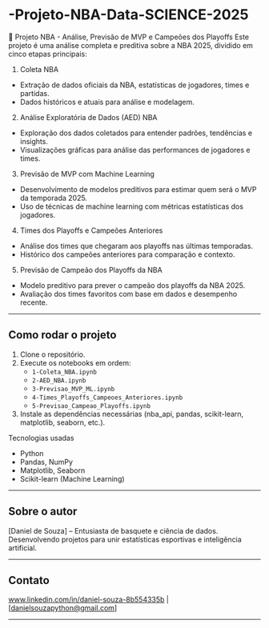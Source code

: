 # -Projeto-NBA-Data-SCIENCE-2025
🏀 Projeto NBA - Análise, Previsão de MVP e Campeões dos Playoffs
Este projeto é uma análise completa e preditiva sobre a NBA 2025, dividido em cinco etapas principais:

1. Coleta NBA  
- Extração de dados oficiais da NBA, estatísticas de jogadores, times e partidas.  
- Dados históricos e atuais para análise e modelagem.

2. Análise Exploratória de Dados (AED) NBA  
- Exploração dos dados coletados para entender padrões, tendências e insights.  
- Visualizações gráficas para análise das performances de jogadores e times.

3. Previsão de MVP com Machine Learning  
- Desenvolvimento de modelos preditivos para estimar quem será o MVP da temporada 2025.  
- Uso de técnicas de machine learning com métricas estatísticas dos jogadores.

4. Times dos Playoffs e Campeões Anteriores  
- Análise dos times que chegaram aos playoffs nas últimas temporadas.  
- Histórico dos campeões anteriores para comparação e contexto.

5. Previsão de Campeão dos Playoffs da NBA  
- Modelo preditivo para prever o campeão dos playoffs da NBA 2025.  
- Avaliação dos times favoritos com base em dados e desempenho recente.

---

## Como rodar o projeto

1. Clone o repositório.  
2. Execute os notebooks em ordem:  
   - `1-Coleta_NBA.ipynb`  
   - `2-AED_NBA.ipynb`  
   - `3-Previsao_MVP_ML.ipynb`  
   - `4-Times_Playoffs_Campeoes_Anteriores.ipynb`  
   - `5-Previsao_Campeao_Playoffs.ipynb`  
3. Instale as dependências necessárias (nba_api, pandas, scikit-learn, matplotlib, seaborn, etc.).

Tecnologias usadas  
- Python  
- Pandas, NumPy  
- Matplotlib, Seaborn  
- Scikit-learn (Machine Learning)  

---

## Sobre o autor  
[Daniel de Souza] – Entusiasta de basquete e ciência de dados. Desenvolvendo projetos para unir estatísticas esportivas e inteligência artificial.

---

## Contato  
www.linkedin.com/in/daniel-souza-8b554335b | [danielsouzapython@gmail.com]

---
